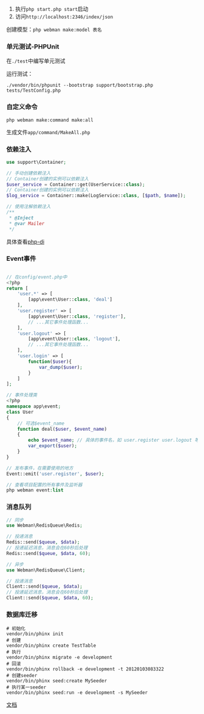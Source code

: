 1. 执行`php start.php start`启动
2. 访问`http://localhost:2346/index/json`

创建模型：`php webman make:model 表名`


### 单元测试-PHPUnit

在`./test`中编写单元测试

运行测试：
```shell
./vendor/bin/phpunit --bootstrap support/bootstrap.php tests/TestConfig.php
```

### 自定义命令

```shell
php webman make:command make:all
```

生成文件`app/command/MakeAll.php`


### 依赖注入

```php
use support\Container;

// 手动创建依赖注入
// Container创建的实例可以依赖注入
$user_service = Container::get(UserService::class);
// Container创建的实例可以依赖注入
$log_service = Container::make(LogService::class, [$path, $name]);

// 使用注解依赖注入
/**
 * @Inject
 * @var Mailer
 */
```

具体查看[php-di](https://php-di.org/doc/getting-started.html)


### Event事件

```php

// 在config/event.php中
<?php
return [
    'user.*' => [
        [app\event\User::class, 'deal']
    ],
    'user.register' => [
        [app\event\User::class, 'register'],
        // ...其它事件处理函数...
    ],
    'user.logout' => [
        [app\event\User::class, 'logout'],
        // ...其它事件处理函数...
    ],
    'user.login' => [
        function($user){
            var_dump($user);
        }
    ]
];

// 事件处理类
<?php
namespace app\event;
class User
{
    // 可选$event_name
    function deal($user, $event_name)
    {
        echo $event_name; // 具体的事件名，如 user.register user.logout 等
        var_export($user);
    }
}

// 发布事件，在需要使用的地方
Event::emit('user.register', $user);

// 查看项目配置的所有事件及监听器
php webman event:list 
```

### 消息队列

```php
// 同步
use Webman\RedisQueue\Redis;

// 投递消息
Redis::send($queue, $data);
// 投递延迟消息，消息会在60秒后处理
Redis::send($queue, $data, 60);

// 异步
use Webman\RedisQueue\Client;

// 投递消息
Client::send($queue, $data);
// 投递延迟消息，消息会在60秒后处理
Client::send($queue, $data, 60);
```

### 数据库迁移

```shell
# 初始化
vendor/bin/phinx init
# 创建
vendor/bin/phinx create TestTable
# 执行
vendor/bin/phinx migrate -e development
# 回滚
vendor/bin/phinx rollback -e development -t 20120103083322
# 创建seeder
vendor/bin/phinx seed:create MySeeder
# 执行某一seeder
vendor/bin/phinx seed:run -e development -s MySeeder
```
[文档](https://tsy12321.gitbooks.io/phinx-doc/content/)

